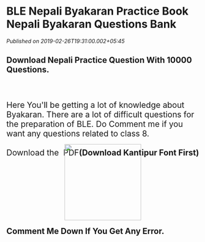 # BLE Nepali Byakaran Practice Book Nepali Byakaran Questions Bank

*Published on 2019-02-26T19:31:00.002+05:45*

<h2 style="height: 0px;">
<span face=""verdana" , sans-serif">Download Nepali Practice Question With 10000 Questions.</span></h2>
<h2 style="height: 0px;">
<span face=""verdana" , sans-serif"><br /></span></h2>
<h2 style="height: 0px;">
<span face=""verdana" , sans-serif"><br /></span></h2>
<h2 style="height: 0px;">
<span face=""verdana" , sans-serif"><br /></span></h2>
<h2 style="height: 0px;">
<span face=""verdana" , sans-serif"><span style="font-family: "georgia" , "times new roman" , serif; font-size: small;"><span style="font-weight: 400;">Here You'll be getting a lot of knowledge about Byakaran. There are a lot of difficult questions for the preparation of BLE. Do Comment me if you want any questions related to class 8.</span></span><br />
<span style="font-family: "georgia" , "times new roman" , serif; font-size: small;"><span style="font-weight: 400;"><br /></span></span> <span style="font-family: "georgia" , "times new roman" , serif; font-size: small;"><span style="font-weight: 400;">Download the  PDF</span></span></span>(Download Kantipur Font First)</h2>
<div>
<br /></div>
<div>
<br /></div>
<div>
<br /></div>
<div>
<br /></div>
<h2 style="height: 0px;">
<span face=""verdana" , sans-serif">
</span><div class="separator" style="clear: both; text-align: center;">
<a href="https://drive.google.com/file/d/1u1vX71DEW2JcdnEhTr1B6h4XwNPirEGl/view?usp=sharing" target="_blank"><span face=""verdana" , sans-serif"><img border="0" data-original-height="256" data-original-width="256" height="200" src="https://blogger.googleusercontent.com/img/b/R29vZ2xl/AVvXsEj_zvoG_n9LukAXDghNN4lqok6OkuK3vClO_GfXFDtlJtieWyfdzj8Umi3kflGbcpICyvrtK3O6npiiT4qnot8-UXgZojkXFWmowhtTJov2gYWPFIR0Ycjyo3zmNT7e8zSsoApOlRx0o6g/s200/Blue+Download+Folder.ico" width="200" /></span></a></div>
<span face=""verdana" , sans-serif"><span style="font-size: small;"><span style="font-weight: 400;"><br /></span></span> Comment Me Down If You Get Any Error.</span></h2>
